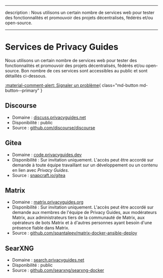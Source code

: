 - - -
description : Nous utilisons un certain nombre de services web pour tester des fonctionnalités et promouvoir des projets décentralisés, fédérés et/ou open-source.
- - -

# Services de Privacy Guides

Nous utilisons un certain nombre de services web pour tester des fonctionnalités et promouvoir des projets décentralisés, fédérés et/ou open-source. Bon nombre de ces services sont accessibles au public et sont détaillés ci-dessous.

[:material-comment-alert: Signaler un problème](https://discuss.privacyguides.net/c/services/2){ class="md-button md-button--primary" }

## Discourse

- Domaine : [discuss.privacyguides.net](https://discuss.privacyguides.net)
- Disponibilité : public
- Source : [github.com/discourse/discourse](https://github.com/discourse/discourse)

## Gitea

- Domaine : [code.privacyguides.dev](https://code.privacyguides.dev)
- Disponibilité : Sur invitation uniquement. L'accès peut être accordé sur demande à toute équipe travaillant sur un développement ou un contenu en lien avec *Privacy Guides*.
- Source : [snapcraft.io/gitea](https://snapcraft.io/gitea)

## Matrix

- Domaine : [matrix.privacyguides.org](https://matrix.privacyguides.org)
- Disponibilité : Sur invitation uniquement. L'accès peut être accordé sur demande aux membres de l'équipe de Privacy Guides, aux modérateurs Matrix, aux administrateurs tiers de la communauté de Matrix, aux opérateurs de bots Matrix et à d'autres personnes ayant besoin d'une présence fiable dans Matrix.
- Source : [github.com/spantaleev/matrix-docker-ansible-deploy](https://github.com/spantaleev/matrix-docker-ansible-deploy)

## SearXNG

- Domaine : [search.privacyguides.net](https://search.privacyguides.net)
- Disponibilité : public
- Source : [github.com/searxng/searxng-docker](https://github.com/searxng/searxng-docker)
